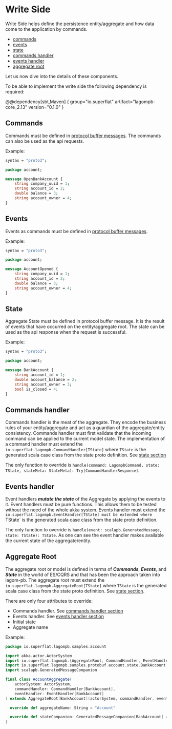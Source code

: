# Write Side

Write Side helps define the persistence entity/aggregate and how data come to the application by commands.

* [commands](#commands)
* [events](#events)
* [state](#state)
* [commands handler](#commands-handler)
* [events handler](#events-handler)
* [aggregate root](#aggregate-root)

Let us now dive into the details of these components.

To be able to implement the write side the following dependency is required:

@@dependency[sbt,Maven] {
  group="io.superflat"
  artifact="lagompb-core_2.13"
  version="0.1.0"
}

## Commands
Commands must be defined in [protocol buffer messages](https://developers.google.com/protocol-buffers/docs/proto3). The commands can also be used as the api requests.

Example:
```proto
syntax = "proto3";

package account;

message OpenBankAccount {
    string company_uuid = 1;
    string account_id = 2;
    double balance = 3;
    string account_owner = 4;
}
```

## Events
Events as commands must be defined in [protocol buffer messages](https://developers.google.com/protocol-buffers/docs/proto3).

Example:
```proto
syntax = "proto3";

package account;

message AccountOpened {
    string company_uuid = 1;
    string account_id = 2;
    double balance = 3;
    string account_owner = 4;
}
```

## State
Aggregate State must be defined in protocol buffer message. 
It is the result of events that have occurred on the entity/aggregate root. 
The state can be used as the api response when the request is successful.

Example:
```proto
syntax = "proto3";

package account;

message BankAccount {
    string account_id = 1;
    double account_balance = 2;
    string account_owner = 3;
    bool is_closed = 4;
}
```

## Commands handler
Commands handler is the meat of the aggregate. They encode the business rules of your entity/aggregate and act as a guardian of the aggregate/entity consistency. 
Commands handler must first validate that the incoming command can be applied to the current model state. 
The implementation of a command handler must extend the `io.superflat.lagompb.CommandHandler[TState]` where `TState` is the generated scala case class from the state proto definition. See [state section](#state)

The only function to override is `handle(command: LagompbCommand, state: TState, stateMeta: StateMeta): Try[CommandHandlerResponse]`.

## Events handler
Event handlers **_mutate the state_** of the Aggregate by applying the events to it. 
Event handlers must be pure functions. This allows them to be tested without the need of the whole akka system.
Events handler must extend the `io.superflat.lagompb.EventHandler[TState] must be extended where `TState` is the generated scala case class from the state proto definition. 

The only function to override is `handle(event: scalapb.GeneratedMessage, state: TState): TState`. 
As one can see the event handler makes available the current state of the aggregate/entity.

## Aggregate Root
The aggregate root or model is defined in terms of **_Commands_**, **_Events_**, and **_State_** in the world of ES/CQRS and that has been the approach taken into lagom-pb. 
The aggregate root must extend the `io.superflat.lagompb.AggregateRoot[TState]` where `TState` is the generated scala case class from the state proto definition. See [state section](#state).

There are only four attributes to override:

* Commands handler. See [commands handler section](#commands-handler)
* Events handler. See [events handler section](#events-handler)
* Initial state
* Aggregate name

Example:

```scala
package io.superflat.lagompb.samples.account

import akka.actor.ActorSystem
import io.superflat.lagompb.{AggregateRoot, CommandHandler, EventHandler}
import io.superflat.lagompb.samples.protobuf.account.state.BankAccount
import scalapb.GeneratedMessageCompanion

final class AccountAggregate(
    actorSystem: ActorSystem,
    commandHandler: CommandHandler[BankAccount],
    eventHandler: EventHandler[BankAccount]
) extends AggregateRoot[BankAccount](actorSystem, commandHandler, eventHandler) {

  override def aggregateName: String = "Account"

  override def stateCompanion: GeneratedMessageCompanion[BankAccount] = BankAccount
}
```

